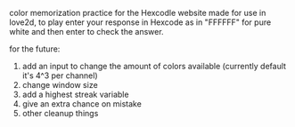 color memorization practice for the Hexcodle website made for use in love2d, to play enter your response in Hexcode as in "FFFFFF" for pure white and then enter to check the answer.

for the future:
1. add an input to change the amount of colors available (currently default it's 4^3 per channel)
2. change window size
3. add a highest streak variable
4. give an extra chance on mistake
5. other cleanup things

